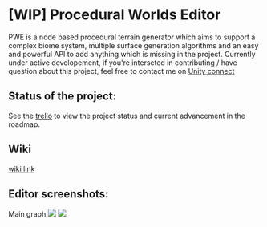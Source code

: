 # [WIP] Procedural Worlds Editor

PWE is a node based procedural terrain generator which aims to support a complex biome system, multiple surface generation algorithms and an easy and powerful API to add anything which is missing in the project.
Currently under active developement, if you're interseted in contributing / have question about this project, feel free to contact me on [Unity connect](https://connect.unity.com/u/58ffd32232b3060022d79f99)

## Status of the project:
See the [trello](https://trello.com/b/ycMeDDPc/procedural-worlds) to view the project status and current advancement in the roadmap.

## Wiki
[wiki link](https://github.com/alelievr/Procedural-Worlds-Editor/wiki)

## Editor screenshots:
Main graph
![](https://image.noelshack.com/fichiers/2017/39/5/1506712114-graph-github.png)
![](https://image.noelshack.com/fichiers/2017/39/5/1506712364-screen-shot-2017-09-29-at-9-12-23-pm.png)
